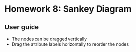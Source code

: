# Homework 8: Sankey Diagram

## User guide

- The nodes can be dragged vertically
- Drag the attribute labels horizontally to reorder the nodes

